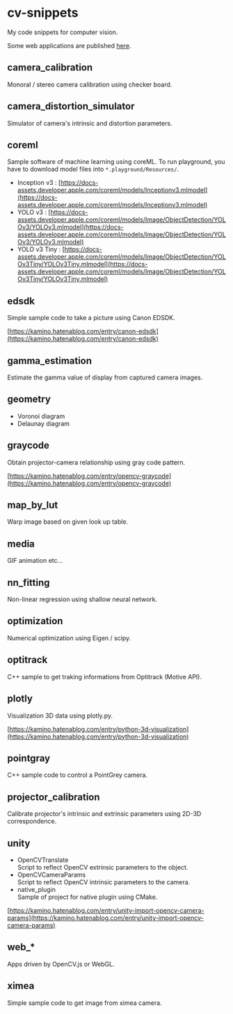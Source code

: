 # cv-snippets

My code snippets for computer vision.

Some web applications are published [here](https://kamino410.github.io/cv-snippets).

## camera_calibration
Monoral / stereo camera calibration using checker board.

## camera_distortion_simulator
Simulator of camera's intrinsic and distortion parameters.

## coreml
Sample software of machine learning using coreML.
To run playground, you have to download model files into `*.playground/Resources/`.

* Inception v3 : [https://docs-assets.developer.apple.com/coreml/models/Inceptionv3.mlmodel](https://docs-assets.developer.apple.com/coreml/models/Inceptionv3.mlmodel)
* YOLO v3 : [https://docs-assets.developer.apple.com/coreml/models/Image/ObjectDetection/YOLOv3/YOLOv3.mlmodel](https://docs-assets.developer.apple.com/coreml/models/Image/ObjectDetection/YOLOv3/YOLOv3.mlmodel)
* YOLO v3 Tiny : [https://docs-assets.developer.apple.com/coreml/models/Image/ObjectDetection/YOLOv3Tiny/YOLOv3Tiny.mlmodel](https://docs-assets.developer.apple.com/coreml/models/Image/ObjectDetection/YOLOv3Tiny/YOLOv3Tiny.mlmodel)

## edsdk
Simple sample code to take a picture using Canon EDSDK.

[https://kamino.hatenablog.com/entry/canon-edsdk](https://kamino.hatenablog.com/entry/canon-edsdk)

## gamma_estimation
Estimate the gamma value of display from captured camera images.

## geometry
* Voronoi diagram
* Delaunay diagram

## graycode
Obtain projector-camera relationship using gray code pattern.

[https://kamino.hatenablog.com/entry/opencv-graycode](https://kamino.hatenablog.com/entry/opencv-graycode)

## map_by_lut
Warp image based on given look up table.

## media
GIF animation etc...

## nn_fitting
Non-linear regression using shallow neural network.

## optimization
Numerical optimization using Eigen / scipy.

## optitrack
C++ sample to get traking informations from Optitrack (Motive API).

## plotly
Visualization 3D data using plotly.py.

[https://kamino.hatenablog.com/entry/python-3d-visualization](https://kamino.hatenablog.com/entry/python-3d-visualization)

## pointgray
C++ sample code to control a PointGrey camera.

## projector_calibration
Calibrate projector's intrinsic and extrinsic parameters using 2D-3D correspondence.

## unity
* OpenCVTranslate<br>Script to reflect OpenCV extrinsic parameters to the object.
* OpenCVCameraParams<br>Script to reflect OpenCV intrinsic parameters to the camera.
* native_plugin<br>Sample of project for native plugin using CMake.

[https://kamino.hatenablog.com/entry/unity-import-opencv-camera-params](https://kamino.hatenablog.com/entry/unity-import-opencv-camera-params)

## web_*
Apps driven by OpenCV.js or WebGL.

## ximea
Simple sample code to get image from ximea camera.
